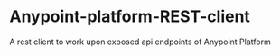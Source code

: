 # Anypoint-platform-REST-client
 A rest client to work upon exposed api endpoints of Anypoint Platform
